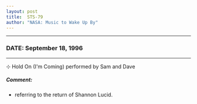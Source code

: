 ```yaml
---
layout: post
title:  STS-79
author: "NASA: Music to Wake Up By"
---
```


----
### DATE: September 18, 1996
----
⊹ Hold On (I'm Coming) performed by Sam and Dave

##### Comment:
* referring to the return of Shannon Lucid.
